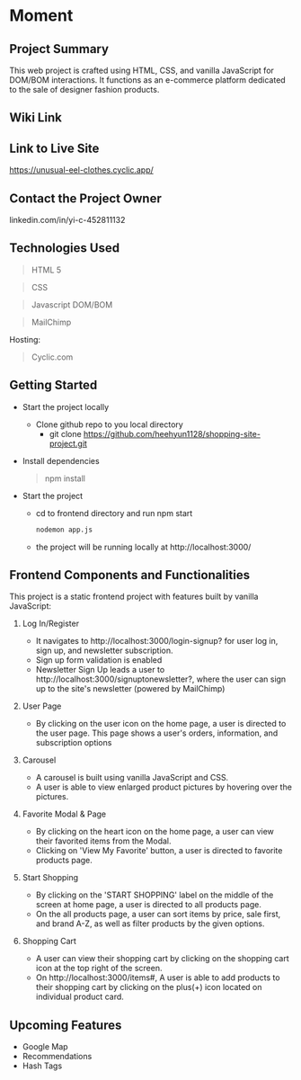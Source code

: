# Moment


## Project Summary
This web project is crafted using HTML, CSS, and vanilla JavaScript for DOM/BOM interactions. It functions as an e-commerce platform dedicated to the sale of designer fashion products.

## Wiki Link

## Link to Live Site

https://unusual-eel-clothes.cyclic.app/

## Contact the Project Owner
linkedin.com/in/yi-c-452811132
## Technologies Used


> HTML 5

> CSS

> Javascript DOM/BOM

> MailChimp


Hosting:
> Cyclic.com



## Getting Started


* Start the project locally

  - Clone github repo to you local directory
    - git clone https://github.com/heehyun1128/shopping-site-project.git

*  Install dependencies

      >npm install

*  Start the project 
    - cd to frontend directory and run npm start
      ````bash
      nodemon app.js
    - the project will be running locally at http://localhost:3000/
      

## Frontend Components and Functionalities

This project is a static frontend project with features built by vanilla JavaScript:

1. Log In/Register
    
    - It navigates to http://localhost:3000/login-signup? for user log in, sign up, and newsletter subscription.
    - Sign up form validation is enabled
    - Newsletter Sign Up leads a user to http://localhost:3000/signuptonewsletter?, where the user can sign up to the site's newsletter (powered by MailChimp)
2. User Page
    - By clicking on the user icon on the home page, a user is directed to the user page. This page shows a user's orders, information, and subscription options
3. Carousel
    - A carousel is built using vanilla JavaScript and CSS.
    - A user is able to view enlarged product pictures by hovering over the pictures.
4. Favorite Modal & Page
    - By clicking on the heart icon on the home page, a user can view their favorited items from the Modal. 
    - Clicking on 'View My Favorite' button, a user is directed to favorite products page.
5. Start Shopping
    - By clicking on the 'START SHOPPING' label on the middle of the screen at home page, a user is directed to all products page. 
    - On the all products page, a user can sort items by price, sale first, and brand A-Z, as well as filter products by the given options.
6. Shopping Cart
    - A user can view their shopping cart by clicking on the shopping cart icon at the top right of the screen.
    - On http://localhost:3000/items#, A user is able to add products to their shopping cart by clicking on the plus(+) icon located on individual product card.




## Upcoming Features



* Google Map
* Recommendations
* Hash Tags


